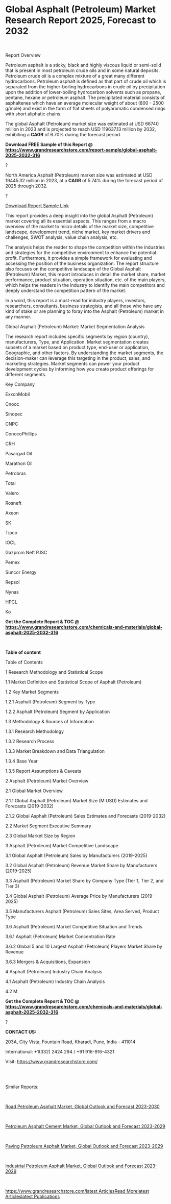 <h1>Global Asphalt (Petroleum) Market Research Report 2025, Forecast to 2032</h1><br/><p>Report Overview</p>
 
 
 
 <p>Petroleum asphalt is a sticky, black and highly viscous liquid or semi-solid that is present in most petroleum crude oils and in some natural deposits. Petroleum crude oil is a complex mixture of a great many different hydrocarbons. Petroleum asphalt is defined as that part of crude oil which is separated from the higher-boiling hydrocarbons in crude oil by precipitation upon the addition of lower-boiling hydrocarbon solvents such as propane, pentane, hexane or petroleum asphalt. The precipitated material consists of asphaltenes which have an average molecular weight of about (800 - 2500 g/mole) and exist in the form of flat sheets of polyaromatic condensed rings with short aliphatic chains.</p>
 
 
 
 <p>The global Asphalt (Petroleum) market size was estimated at USD 66740 million in 2023 and is projected to reach USD 119637.13 million by 2032, exhibiting a <strong>CAGR</strong> of 6.70% during the forecast period.</p>
 
 
 
 <div><b>Download FREE Sample of this Report @ <a href="https://www.grandresearchstore.com/report-sample/global-asphalt-2025-2032-316">https://www.grandresearchstore.com/report-sample/global-asphalt-2025-2032-316</a></b></div>
 
 
 
 <p>? </p>
 
 
 
 <p>North America Asphalt (Petroleum) market size was estimated at USD 19445.32 million in 2023, at a <strong>CAGR</strong> of 5.74% during the forecast period of 2025 through 2032.</p>
 
 
 
 <p>? </p>
 
 
 
 <p><a href="https://www.grandresearchstore.com/mr-admin/report-sample/global-asphalt-2025-2032-316">Download Report Sample Link</a></p>
 
 
 
 <p>This report provides a deep insight into the global Asphalt (Petroleum) market covering all its essential aspects. This ranges from a macro overview of the market to micro details of the market size, competitive landscape, development trend, niche market, key market drivers and challenges, SWOT analysis, value chain analysis, etc.</p>
 
 
 
 <p>The analysis helps the reader to shape the competition within the industries and strategies for the competitive environment to enhance the potential profit. Furthermore, it provides a simple framework for evaluating and accessing the position of the business organization. The report structure also focuses on the competitive landscape of the Global Asphalt (Petroleum) Market, this report introduces in detail the market share, market performance, product situation, operation situation, etc. of the main players, which helps the readers in the industry to identify the main competitors and deeply understand the competition pattern of the market.</p>
 
 
 
 <p>In a word, this report is a must-read for industry players, investors, researchers, consultants, business strategists, and all those who have any kind of stake or are planning to foray into the Asphalt (Petroleum) market in any manner.</p>
 
 
 
 <p>Global Asphalt (Petroleum) Market: Market Segmentation Analysis</p>
 
 
 
 <p>The research report includes specific segments by region (country), manufacturers, Type, and Application. Market segmentation creates subsets of a market based on product type, end-user or application, Geographic, and other factors. By understanding the market segments, the decision-maker can leverage this targeting in the product, sales, and marketing strategies. Market segments can power your product development cycles by informing how you create product offerings for different segments.</p>
 
 
 
 <p>Key Company</p>
 
 
 
 <p>ExxonMobil</p>
 
 
 
 <p>Cnooc</p>
 
 
 
 <p>Sinopec</p>
 
 
 
 <p>CNPC</p>
 
 
 
 <p>ConocoPhillips</p>
 
 
 
 <p>CRH</p>
 
 
 
 <p>Pasargad Oil</p>
 
 
 
 <p>Marathon Oil</p>
 
 
 
 <p>Petrobras</p>
 
 
 
 <p>Total</p>
 
 
 
 <p>Valero</p>
 
 
 
 <p>Rosneft</p>
 
 
 
 <p>Axeon</p>
 
 
 
 <p>SK</p>
 
 
 
 <p>Tipco</p>
 
 
 
 <p>IOCL</p>
 
 
 
 <p>Gazprom Neft PJSC</p>
 
 
 
 <p>Pemex</p>
 
 
 
 <p>Suncor Energy</p>
 
 
 
 <p>Repsol</p>
 
 
 
 <p>Nynas</p>
 
 
 
 <p>HPCL</p>
 
 
 
 <p>Ko</p>
 
 
 
 <div><b>Get the Complete Report & TOC @ <a href="https://www.grandresearchstore.com/chemicals-and-materials/global-asphalt-2025-2032-316">https://www.grandresearchstore.com/chemicals-and-materials/global-asphalt-2025-2032-316</a></b></div>
 
 
 
 <p><br />
 
 <b>Table of content</b></p>
 
 
 
 <p>Table of Contents<br />
 
 1 Research Methodology and Statistical Scope<br />
 
 1.1 Market Definition and Statistical Scope of Asphalt (Petroleum)<br />
 
 1.2 Key Market Segments<br />
 
 1.2.1 Asphalt (Petroleum) Segment by Type<br />
 
 1.2.2 Asphalt (Petroleum) Segment by Application<br />
 
 1.3 Methodology & Sources of Information<br />
 
 1.3.1 Research Methodology<br />
 
 1.3.2 Research Process<br />
 
 1.3.3 Market Breakdown and Data Triangulation<br />
 
 1.3.4 Base Year<br />
 
 1.3.5 Report Assumptions & Caveats<br />
 
 2 Asphalt (Petroleum) Market Overview<br />
 
 2.1 Global Market Overview<br />
 
 2.1.1 Global Asphalt (Petroleum) Market Size (M USD) Estimates and Forecasts (2019-2032)<br />
 
 2.1.2 Global Asphalt (Petroleum) Sales Estimates and Forecasts (2019-2032)<br />
 
 2.2 Market Segment Executive Summary<br />
 
 2.3 Global Market Size by Region<br />
 
 3 Asphalt (Petroleum) Market Competitive Landscape<br />
 
 3.1 Global Asphalt (Petroleum) Sales by Manufacturers (2019-2025)<br />
 
 3.2 Global Asphalt (Petroleum) Revenue Market Share by Manufacturers (2019-2025)<br />
 
 3.3 Asphalt (Petroleum) Market Share by Company Type (Tier 1, Tier 2, and Tier 3)<br />
 
 3.4 Global Asphalt (Petroleum) Average Price by Manufacturers (2019-2025)<br />
 
 3.5 Manufacturers Asphalt (Petroleum) Sales Sites, Area Served, Product Type<br />
 
 3.6 Asphalt (Petroleum) Market Competitive Situation and Trends<br />
 
 3.6.1 Asphalt (Petroleum) Market Concentration Rate<br />
 
 3.6.2 Global 5 and 10 Largest Asphalt (Petroleum) Players Market Share by Revenue<br />
 
 3.6.3 Mergers & Acquisitions, Expansion<br />
 
 4 Asphalt (Petroleum) Industry Chain Analysis<br />
 
 4.1 Asphalt (Petroleum) Industry Chain Analysis<br />
 
 4.2 M</p>
 
 
 
 <div><b>Get the Complete Report & TOC @ <a href="https://www.grandresearchstore.com/chemicals-and-materials/global-asphalt-2025-2032-316">https://www.grandresearchstore.com/chemicals-and-materials/global-asphalt-2025-2032-316</a></b></div>
 
 
 
 <p>? </p>
 
 
 
 <p><b>CONTACT US:</b><br />
 
 203A, City Vista, Fountain Road, Kharadi, Pune, India - 411014<br />
 
 International: +1(332) 2424 294 / +91 916-916-4321<br />
 
 Visit: <a href="https://www.grandresearchstore.com/">https://www.grandresearchstore.com/</a><br />
 
 <br />
 
 <br />
 
 Similar Reports:<br />
 
 <br />
 
 <a href="https://www.grandresearchstore.com/chemicals-and-materials/global-road-petroleum-asphalt-forecast-2023-2030-974">Road Petroleum Asphalt Market, Global Outlook and Forecast 2023-2030</a><br />
 
 <br />
 
 <a href="https://www.grandresearchstore.com/chemicals-and-materials/global-petroleum-asphalt-cement-forecast-2023-2029-220">Petroleum Asphalt Cement Market, Global Outlook and Forecast 2023-2029</a><br />
 
 <br />
 
 <a href="https://www.grandresearchstore.com/chemicals-and-materials/global-paving-petroleum-asphalt-forecast-2023-2029-676">Paving Petroleum Asphalt Market, Global Outlook and Forecast 2023-2029</a><br />
 
 <br />
 
 <a href="https://www.grandresearchstore.com/chemicals-and-materials/global-industrial-petroleum-asphalt-forecast-2023-2029-826">Industrial Petroleum Asphalt Market, Global Outlook and Forecast 2023-2029</a><br />
 
 <br />
 
 <a href="https://gyeongbokgung.com">https://www.grandresearchstore.com/</a><a href="https://hallyeomaritime.com">latest Articles</a><a href="https://jingwansa.com">Read More</a><a href="https://nguoiviet.jp/">latest Articles</a><a href="https://www.intelmarketresearch.com/">latest Publications</a></p>